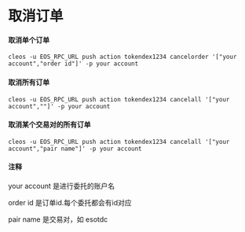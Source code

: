 # 取消订单

#### 取消单个订单

```shell
cleos -u EOS_RPC_URL push action tokendex1234 cancelorder '["your account","order id"]' -p your account
```
#### 取消所有订单

```shell
cleos -u EOS_RPC_URL push action tokendex1234 cancelall '["your account",""]' -p your account
```

#### 取消某个交易对的所有订单

```shell
cleos -u EOS_RPC_URL push action tokendex1234 cancelall '["your account","pair name"]' -p your account
```

#### 注释

your account 是进行委托的账户名

order id 是订单id.每个委托都会有id对应

pair name 是交易对，如 esotdc
